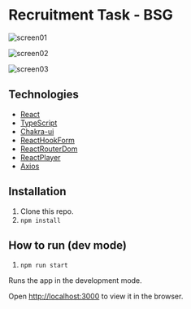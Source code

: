 # Recruitment Task - BSG

![screen01](https://user-images.githubusercontent.com/30775271/166982304-8d0a790b-5048-4330-a042-c9581f109efd.JPG)

![screen02](https://user-images.githubusercontent.com/30775271/166982495-c0dee99f-fc09-4b31-b419-f8c9e866a385.JPG)

![screen03](https://user-images.githubusercontent.com/30775271/166982728-ef1b845d-77b1-43bd-b60d-b80680937c28.JPG)


## Technologies

- [React](https://reactjs.org/)
- [TypeScript](https://www.typescriptlang.org/)
- [Chakra-ui](https://chakra-ui.com//)
- [ReactHookForm](https://react-hook-form.com/)
- [ReactRouterDom](https://reactrouter.com/)
- [ReactPlayer](https://www.npmjs.com/package/react-player)
- [Axios](https://axios-http.com/)

## Installation
1. Clone this repo.
2. `npm install`

## How to run (dev mode)

1. `npm run start`

Runs the app in the development mode.

Open [http://localhost:3000](http://localhost:3000) to view it in the browser.
